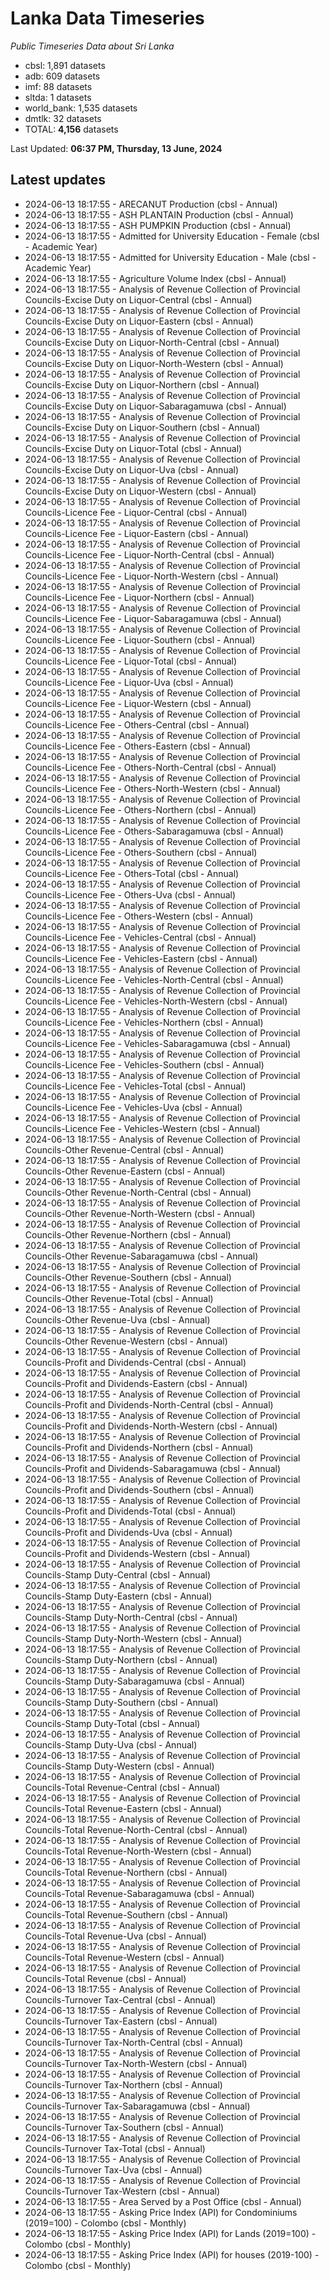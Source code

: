 # Lanka Data Timeseries
*Public Timeseries Data about Sri Lanka*

* cbsl: 1,891 datasets
* adb: 609 datasets
* imf: 88 datasets
* sltda: 1 datasets
* world_bank: 1,535 datasets
* dmtlk: 32 datasets
* TOTAL: **4,156** datasets

Last Updated: **06:37 PM, Thursday, 13 June, 2024**

## Latest updates

* 2024-06-13 18:17:55 - ARECANUT Production (cbsl - Annual)
* 2024-06-13 18:17:55 - ASH PLANTAIN Production (cbsl - Annual)
* 2024-06-13 18:17:55 - ASH PUMPKIN Production (cbsl - Annual)
* 2024-06-13 18:17:55 - Admitted for University Education - Female (cbsl - Academic Year)
* 2024-06-13 18:17:55 - Admitted for University Education - Male (cbsl - Academic Year)
* 2024-06-13 18:17:55 - Agriculture Volume Index (cbsl - Annual)
* 2024-06-13 18:17:55 - Analysis of Revenue Collection of Provincial Councils-Excise Duty on Liquor-Central (cbsl - Annual)
* 2024-06-13 18:17:55 - Analysis of Revenue Collection of Provincial Councils-Excise Duty on Liquor-Eastern (cbsl - Annual)
* 2024-06-13 18:17:55 - Analysis of Revenue Collection of Provincial Councils-Excise Duty on Liquor-North-Central (cbsl - Annual)
* 2024-06-13 18:17:55 - Analysis of Revenue Collection of Provincial Councils-Excise Duty on Liquor-North-Western (cbsl - Annual)
* 2024-06-13 18:17:55 - Analysis of Revenue Collection of Provincial Councils-Excise Duty on Liquor-Northern (cbsl - Annual)
* 2024-06-13 18:17:55 - Analysis of Revenue Collection of Provincial Councils-Excise Duty on Liquor-Sabaragamuwa (cbsl - Annual)
* 2024-06-13 18:17:55 - Analysis of Revenue Collection of Provincial Councils-Excise Duty on Liquor-Southern (cbsl - Annual)
* 2024-06-13 18:17:55 - Analysis of Revenue Collection of Provincial Councils-Excise Duty on Liquor-Total (cbsl - Annual)
* 2024-06-13 18:17:55 - Analysis of Revenue Collection of Provincial Councils-Excise Duty on Liquor-Uva (cbsl - Annual)
* 2024-06-13 18:17:55 - Analysis of Revenue Collection of Provincial Councils-Excise Duty on Liquor-Western (cbsl - Annual)
* 2024-06-13 18:17:55 - Analysis of Revenue Collection of Provincial Councils-Licence Fee - Liquor-Central (cbsl - Annual)
* 2024-06-13 18:17:55 - Analysis of Revenue Collection of Provincial Councils-Licence Fee - Liquor-Eastern (cbsl - Annual)
* 2024-06-13 18:17:55 - Analysis of Revenue Collection of Provincial Councils-Licence Fee - Liquor-North-Central (cbsl - Annual)
* 2024-06-13 18:17:55 - Analysis of Revenue Collection of Provincial Councils-Licence Fee - Liquor-North-Western (cbsl - Annual)
* 2024-06-13 18:17:55 - Analysis of Revenue Collection of Provincial Councils-Licence Fee - Liquor-Northern (cbsl - Annual)
* 2024-06-13 18:17:55 - Analysis of Revenue Collection of Provincial Councils-Licence Fee - Liquor-Sabaragamuwa (cbsl - Annual)
* 2024-06-13 18:17:55 - Analysis of Revenue Collection of Provincial Councils-Licence Fee - Liquor-Southern (cbsl - Annual)
* 2024-06-13 18:17:55 - Analysis of Revenue Collection of Provincial Councils-Licence Fee - Liquor-Total (cbsl - Annual)
* 2024-06-13 18:17:55 - Analysis of Revenue Collection of Provincial Councils-Licence Fee - Liquor-Uva (cbsl - Annual)
* 2024-06-13 18:17:55 - Analysis of Revenue Collection of Provincial Councils-Licence Fee - Liquor-Western (cbsl - Annual)
* 2024-06-13 18:17:55 - Analysis of Revenue Collection of Provincial Councils-Licence Fee - Others-Central (cbsl - Annual)
* 2024-06-13 18:17:55 - Analysis of Revenue Collection of Provincial Councils-Licence Fee - Others-Eastern (cbsl - Annual)
* 2024-06-13 18:17:55 - Analysis of Revenue Collection of Provincial Councils-Licence Fee - Others-North-Central (cbsl - Annual)
* 2024-06-13 18:17:55 - Analysis of Revenue Collection of Provincial Councils-Licence Fee - Others-North-Western (cbsl - Annual)
* 2024-06-13 18:17:55 - Analysis of Revenue Collection of Provincial Councils-Licence Fee - Others-Northern (cbsl - Annual)
* 2024-06-13 18:17:55 - Analysis of Revenue Collection of Provincial Councils-Licence Fee - Others-Sabaragamuwa (cbsl - Annual)
* 2024-06-13 18:17:55 - Analysis of Revenue Collection of Provincial Councils-Licence Fee - Others-Southern (cbsl - Annual)
* 2024-06-13 18:17:55 - Analysis of Revenue Collection of Provincial Councils-Licence Fee - Others-Total (cbsl - Annual)
* 2024-06-13 18:17:55 - Analysis of Revenue Collection of Provincial Councils-Licence Fee - Others-Uva (cbsl - Annual)
* 2024-06-13 18:17:55 - Analysis of Revenue Collection of Provincial Councils-Licence Fee - Others-Western (cbsl - Annual)
* 2024-06-13 18:17:55 - Analysis of Revenue Collection of Provincial Councils-Licence Fee - Vehicles-Central (cbsl - Annual)
* 2024-06-13 18:17:55 - Analysis of Revenue Collection of Provincial Councils-Licence Fee - Vehicles-Eastern (cbsl - Annual)
* 2024-06-13 18:17:55 - Analysis of Revenue Collection of Provincial Councils-Licence Fee - Vehicles-North-Central (cbsl - Annual)
* 2024-06-13 18:17:55 - Analysis of Revenue Collection of Provincial Councils-Licence Fee - Vehicles-North-Western (cbsl - Annual)
* 2024-06-13 18:17:55 - Analysis of Revenue Collection of Provincial Councils-Licence Fee - Vehicles-Northern (cbsl - Annual)
* 2024-06-13 18:17:55 - Analysis of Revenue Collection of Provincial Councils-Licence Fee - Vehicles-Sabaragamuwa (cbsl - Annual)
* 2024-06-13 18:17:55 - Analysis of Revenue Collection of Provincial Councils-Licence Fee - Vehicles-Southern (cbsl - Annual)
* 2024-06-13 18:17:55 - Analysis of Revenue Collection of Provincial Councils-Licence Fee - Vehicles-Total (cbsl - Annual)
* 2024-06-13 18:17:55 - Analysis of Revenue Collection of Provincial Councils-Licence Fee - Vehicles-Uva (cbsl - Annual)
* 2024-06-13 18:17:55 - Analysis of Revenue Collection of Provincial Councils-Licence Fee - Vehicles-Western (cbsl - Annual)
* 2024-06-13 18:17:55 - Analysis of Revenue Collection of Provincial Councils-Other Revenue-Central (cbsl - Annual)
* 2024-06-13 18:17:55 - Analysis of Revenue Collection of Provincial Councils-Other Revenue-Eastern (cbsl - Annual)
* 2024-06-13 18:17:55 - Analysis of Revenue Collection of Provincial Councils-Other Revenue-North-Central (cbsl - Annual)
* 2024-06-13 18:17:55 - Analysis of Revenue Collection of Provincial Councils-Other Revenue-North-Western (cbsl - Annual)
* 2024-06-13 18:17:55 - Analysis of Revenue Collection of Provincial Councils-Other Revenue-Northern (cbsl - Annual)
* 2024-06-13 18:17:55 - Analysis of Revenue Collection of Provincial Councils-Other Revenue-Sabaragamuwa (cbsl - Annual)
* 2024-06-13 18:17:55 - Analysis of Revenue Collection of Provincial Councils-Other Revenue-Southern (cbsl - Annual)
* 2024-06-13 18:17:55 - Analysis of Revenue Collection of Provincial Councils-Other Revenue-Total (cbsl - Annual)
* 2024-06-13 18:17:55 - Analysis of Revenue Collection of Provincial Councils-Other Revenue-Uva (cbsl - Annual)
* 2024-06-13 18:17:55 - Analysis of Revenue Collection of Provincial Councils-Other Revenue-Western (cbsl - Annual)
* 2024-06-13 18:17:55 - Analysis of Revenue Collection of Provincial Councils-Profit and Dividends-Central (cbsl - Annual)
* 2024-06-13 18:17:55 - Analysis of Revenue Collection of Provincial Councils-Profit and Dividends-Eastern (cbsl - Annual)
* 2024-06-13 18:17:55 - Analysis of Revenue Collection of Provincial Councils-Profit and Dividends-North-Central (cbsl - Annual)
* 2024-06-13 18:17:55 - Analysis of Revenue Collection of Provincial Councils-Profit and Dividends-North-Western (cbsl - Annual)
* 2024-06-13 18:17:55 - Analysis of Revenue Collection of Provincial Councils-Profit and Dividends-Northern (cbsl - Annual)
* 2024-06-13 18:17:55 - Analysis of Revenue Collection of Provincial Councils-Profit and Dividends-Sabaragamuwa (cbsl - Annual)
* 2024-06-13 18:17:55 - Analysis of Revenue Collection of Provincial Councils-Profit and Dividends-Southern (cbsl - Annual)
* 2024-06-13 18:17:55 - Analysis of Revenue Collection of Provincial Councils-Profit and Dividends-Total (cbsl - Annual)
* 2024-06-13 18:17:55 - Analysis of Revenue Collection of Provincial Councils-Profit and Dividends-Uva (cbsl - Annual)
* 2024-06-13 18:17:55 - Analysis of Revenue Collection of Provincial Councils-Profit and Dividends-Western (cbsl - Annual)
* 2024-06-13 18:17:55 - Analysis of Revenue Collection of Provincial Councils-Stamp Duty-Central (cbsl - Annual)
* 2024-06-13 18:17:55 - Analysis of Revenue Collection of Provincial Councils-Stamp Duty-Eastern (cbsl - Annual)
* 2024-06-13 18:17:55 - Analysis of Revenue Collection of Provincial Councils-Stamp Duty-North-Central (cbsl - Annual)
* 2024-06-13 18:17:55 - Analysis of Revenue Collection of Provincial Councils-Stamp Duty-North-Western (cbsl - Annual)
* 2024-06-13 18:17:55 - Analysis of Revenue Collection of Provincial Councils-Stamp Duty-Northern (cbsl - Annual)
* 2024-06-13 18:17:55 - Analysis of Revenue Collection of Provincial Councils-Stamp Duty-Sabaragamuwa (cbsl - Annual)
* 2024-06-13 18:17:55 - Analysis of Revenue Collection of Provincial Councils-Stamp Duty-Southern (cbsl - Annual)
* 2024-06-13 18:17:55 - Analysis of Revenue Collection of Provincial Councils-Stamp Duty-Total (cbsl - Annual)
* 2024-06-13 18:17:55 - Analysis of Revenue Collection of Provincial Councils-Stamp Duty-Uva (cbsl - Annual)
* 2024-06-13 18:17:55 - Analysis of Revenue Collection of Provincial Councils-Stamp Duty-Western (cbsl - Annual)
* 2024-06-13 18:17:55 - Analysis of Revenue Collection of Provincial Councils-Total Revenue-Central (cbsl - Annual)
* 2024-06-13 18:17:55 - Analysis of Revenue Collection of Provincial Councils-Total Revenue-Eastern (cbsl - Annual)
* 2024-06-13 18:17:55 - Analysis of Revenue Collection of Provincial Councils-Total Revenue-North-Central (cbsl - Annual)
* 2024-06-13 18:17:55 - Analysis of Revenue Collection of Provincial Councils-Total Revenue-North-Western (cbsl - Annual)
* 2024-06-13 18:17:55 - Analysis of Revenue Collection of Provincial Councils-Total Revenue-Northern (cbsl - Annual)
* 2024-06-13 18:17:55 - Analysis of Revenue Collection of Provincial Councils-Total Revenue-Sabaragamuwa (cbsl - Annual)
* 2024-06-13 18:17:55 - Analysis of Revenue Collection of Provincial Councils-Total Revenue-Southern (cbsl - Annual)
* 2024-06-13 18:17:55 - Analysis of Revenue Collection of Provincial Councils-Total Revenue-Uva (cbsl - Annual)
* 2024-06-13 18:17:55 - Analysis of Revenue Collection of Provincial Councils-Total Revenue-Western (cbsl - Annual)
* 2024-06-13 18:17:55 - Analysis of Revenue Collection of Provincial Councils-Total Revenue (cbsl - Annual)
* 2024-06-13 18:17:55 - Analysis of Revenue Collection of Provincial Councils-Turnover Tax-Central (cbsl - Annual)
* 2024-06-13 18:17:55 - Analysis of Revenue Collection of Provincial Councils-Turnover Tax-Eastern (cbsl - Annual)
* 2024-06-13 18:17:55 - Analysis of Revenue Collection of Provincial Councils-Turnover Tax-North-Central (cbsl - Annual)
* 2024-06-13 18:17:55 - Analysis of Revenue Collection of Provincial Councils-Turnover Tax-North-Western (cbsl - Annual)
* 2024-06-13 18:17:55 - Analysis of Revenue Collection of Provincial Councils-Turnover Tax-Northern (cbsl - Annual)
* 2024-06-13 18:17:55 - Analysis of Revenue Collection of Provincial Councils-Turnover Tax-Sabaragamuwa (cbsl - Annual)
* 2024-06-13 18:17:55 - Analysis of Revenue Collection of Provincial Councils-Turnover Tax-Southern (cbsl - Annual)
* 2024-06-13 18:17:55 - Analysis of Revenue Collection of Provincial Councils-Turnover Tax-Total (cbsl - Annual)
* 2024-06-13 18:17:55 - Analysis of Revenue Collection of Provincial Councils-Turnover Tax-Uva (cbsl - Annual)
* 2024-06-13 18:17:55 - Analysis of Revenue Collection of Provincial Councils-Turnover Tax-Western (cbsl - Annual)
* 2024-06-13 18:17:55 - Area Served by a Post Office (cbsl - Annual)
* 2024-06-13 18:17:55 - Asking Price Index (API) for Condominiums (2019=100) - Colombo (cbsl - Monthly)
* 2024-06-13 18:17:55 - Asking Price Index (API) for Lands (2019=100) - Colombo (cbsl - Monthly)
* 2024-06-13 18:17:55 - Asking Price Index (API) for houses (2019-100) - Colombo (cbsl - Monthly)
